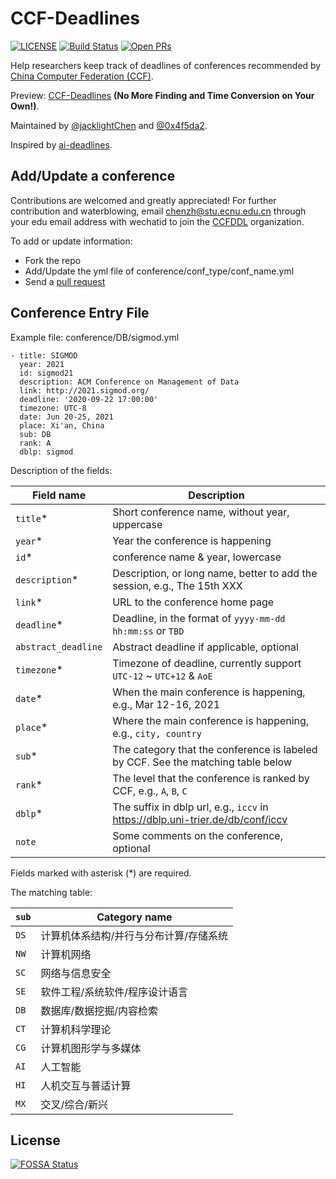 # CCF-Deadlines
[![LICENSE](https://img.shields.io/github/license/ccfddl/ccf-deadlines)](https://github.com/ccfddl/ccf-deadlines/blob/main/LICENSE)
[![Build Status](https://img.shields.io/github/workflow/status/ccfddl/ccf-deadlines/Deploy)](https://github.com/ccfddl/ccf-deadlines/commits/main)
[![Open PRs](https://img.shields.io/github/issues-pr/ccfddl/ccf-deadlines)](https://github.com/ccfddl/ccf-deadlines/pulls)

Help researchers keep track of deadlines of conferences recommended by [China Computer Federation (CCF)](https://www.ccf.org.cn/).

Preview: [CCF-Deadlines](https://ccfddl.github.io/) **(No More Finding and Time Conversion on Your Own!)**.

Maintained by [@jacklightChen](https://github.com/jacklightChen) and [@0x4f5da2](https://github.com/0x4f5da2).

Inspired by [ai-deadlines](https://aideadlin.es/?sub=ML,RO,CV).
## Add/Update a conference
Contributions are welcomed and greatly appreciated! For further contribution and waterblowing, email [chenzh@stu.ecnu.edu.cn](chenzh@stu.ecnu.edu.cn) through your edu email address with wechatid to join the [CCFDDL](https://github.com/ccfddl) organization.

To add or update information:
- Fork the repo
- Add/Update the yml file of conference/conf_type/conf_name.yml
- Send a [pull request](https://github.com/ccfddl/ccf-deadlines/pulls)

## Conference Entry File
Example file: conference/DB/sigmod.yml

```
- title: SIGMOD
  year: 2021
  id: sigmod21
  description: ACM Conference on Management of Data
  link: http://2021.sigmod.org/
  deadline: '2020-09-22 17:00:00'
  timezone: UTC-8
  date: Jun 20-25, 2021
  place: Xi'an, China
  sub: DB
  rank: A
  dblp: sigmod
```
Description of the fields:

| Field name          | Description                                                                                                           |
| ------------------- | --------------------------------------------------------------------------------------------------------------------- |
| `title`\*           | Short conference name, without year, uppercase                                                                                 |
| `year`\*            | Year the conference is happening                                                                                      |
| `id`\*              | conference name & year, lowercase                                                                                          |
| `description`\*     | Description, or long name, better to add the session, e.g., The 15th XXX                                                                                           |
| `link`\*            | URL to the conference home page                                                                                       |
| `deadline`\*        | Deadline, in the format of `yyyy-mm-dd hh:mm:ss` or `TBD`                                                                     |
| `abstract_deadline` | Abstract deadline if applicable, optional                                                                                     |
| `timezone`\*        | Timezone of deadline, currently support `UTC-12` ~ `UTC+12` & `AoE`                                                        |
| `date`\*            | When the main conference is happening, e.g., Mar 12-16, 2021                                                                                     |
| `place`\*           | Where the main conference is happening, e.g., `city, country`                                                                                    |
| `sub`\*             | The category that the conference is labeled by CCF. See the matching table below |
| `rank`\*            | The level that the conference is ranked by CCF, e.g., `A`, `B`, `C`              |
| `dblp`\*            | The suffix in dblp url, e.g., `iccv` in https://dblp.uni-trier.de/db/conf/iccv               |
| `note`              | Some comments on the conference, optional                                                                                       |

Fields marked with asterisk (*) are required.

The matching table:

| `sub` | Category name |
| ----------- | --------------------------------------------------------- |
| `DS`        | 计算机体系结构/并行与分布计算/存储系统                    |
| `NW`        | 计算机网络                                                |
| `SC`        | 网络与信息安全                                            |
| `SE`        | 软件工程/系统软件/程序设计语言                            |
| `DB`        | 数据库/数据挖掘/内容检索                                  |
| `CT`        | 计算机科学理论                                            |
| `CG`        | 计算机图形学与多媒体                                      |
| `AI`        | 人工智能                                                  |
| `HI`        | 人机交互与普适计算                                        |
| `MX`       | 交叉/综合/新兴                                            |

## License
[![FOSSA Status](https://app.fossa.com/api/projects/git%2Bgithub.com%2Fccfddl%2Fccf-deadlines.svg?type=large)](https://app.fossa.com/projects/git%2Bgithub.com%2Fccfddl%2Fccf-deadlines?ref=badge_large)
